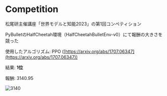 # Competition
松尾研主催講座「世界モデルと知能2023」の第1回コンペティション

PyBulletのHalfCheetah環境（HalfCheetahBulletEnv-v0）にて報酬の大きさを競った

使用したアルゴリズム: PPO ([https://arxiv.org/abs/1707.06347](https://arxiv.org/abs/1707.06347))

結果: <b>1位</b>

報酬: 3140.95

![3140](https://github.com/twin1shun/Competition/assets/128522258/2686e145-d33a-4d25-9d00-27ff9fac15f6)
